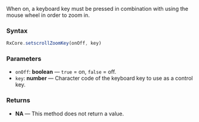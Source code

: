 When on, a keyboard key must be pressed in combination with using the mouse wheel in order to zoom in.

### Syntax

```typescript
RxCore.setscrollZoomKey(onOff, key)
```

### Parameters

- `onOff`: **boolean** — `true` = on, `false` = off.
- `key`: **number** — Character code of the keyboard key to use as a control key.

### Returns

- **NA** — This method does not return a value.